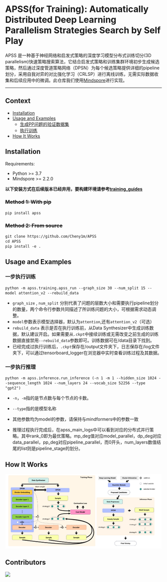 # APSS(for Training): Automatically Distributed Deep Learning Parallelism Strategies Search by Self Play

APSS 是一种基于神经网络和启发式策略的深度学习模型分布式训练切分(3D parallelism)快速策略搜索算法，它结合启发式策略和训练集群环境初步生成候选策略，然后通过深度管道策略网络（DPSN）为每个候选策略提供详细的pipeline划分，采用自我对弈的对比强化学习（CRLSP）进行离线训练，无需实际数据收集和后续应用中的微调。此仓库我们使用[Mindspore](https://www.mindspore.cn/)进行实现。

----------

## Context
- [Installation](#installation)
- [Usage and Examples](#usage-and-examples)
  - [生成PP问题的验证数据集](#生成PP问题的验证数据集)
  - [执行训练](#执行训练)
- [How It Works](#how-it-works)


## Installation
Requirements:  
 - Python >= 3.7
 - Mindspore >= 2.2.0

**以下安装方式在后续版本已经弃用，要构建环境请参考[training_guides](docs/training_guides.md)**
### ~~Method 1: With pip~~
```
pip install apss
```

### ~~Method 2: From source~~
```
git clone https://github.com/Cheny1m/APSS
cd APSS
pip install -e .
```

## Usage and Examples

### 一步执行训练

```
python -m apss.training.apss_run --graph_size 30 --num_split 15 --model attention_v2 --rebuild_data
```
* `graph_size` , `num_split` 分别代表了问题的层数大小和需要执行pipeline划分的数量，两个命令行参数共同描述了所训练问题的大小，可根据需求动态调整。
* `model`参数表示模型选择器，默认为`attention`,还有`attention_v2`（可选）
* `rebuild_data` 表示是否在执行训练前，从Data Synthesizer中生成训练数据，默认建议开启。如果需要从`.ckpt`中接续训练或无需改变之前生成的训练数据直接禁用`--rebuild_data`参数即可。训练数据可在/data目录下找到。
* 已经完成过执行训练后，`.ckpt`保存在/output文件夹下，日志保存在/log文件夹下，可以通过tensorboard_logger在浏览器中实时查看训练过程及其数据。

### 一步执行推理
```
python -m apss.inference.run_inference (-n 1 -m 1 --hidden_size 1024 --sequence_length 1024 --num_layers 24 --vocab_size 52256 --type "gpt2")
```
* `-n`，`-m`指的是节点数与每个节点的卡数。
* `--type`指的是模型名称
* 其他参数均为model的参数，请保持与mindformers中的参数一致

* 推理过程执行完成后，在apss_main_logs中可以看到对应的分布式并行策略。其中rank_0即为最优策略。mp_deg值对应model_parallel，dp_deg对应data_parallel，pp_deg对应pipeline_parallel，而0开头，num_layers数值结尾的list则是pipeline_stage的划分。


## How It Works
![The pipeline of APSS.](docs/images/apss_pipeline.png) 


## Contributors

<a href="https://github.com/your-repository/graphs/contributors">
  <img src="https://contrib.rocks/image?repo=Cheny1m/APSS"/>
</a>
